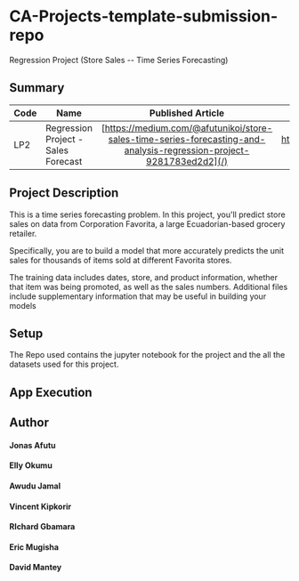 # CA-Projects-template-submission-repo
Regression Project (Store Sales -- Time Series Forecasting)

## Summary
| Code      | Name        | Published Article |  Deployed App |
|-----------|-------------|:-------------:|------:|
| LP2 | Regression Project - Sales Forecast |  [https://medium.com/@afutunikoi/store-sales-time-series-forecasting-and-analysis-regression-project-9281783ed2d2](/) | https://github.com/Jonasafutu/Career_Accelerator_LP2-Regression |

## Project Description
This is a time series forecasting problem. In this project, you'll predict store sales on data from Corporation Favorita, a large Ecuadorian-based grocery retailer.

Specifically, you are to build a model that more accurately predicts the unit sales for thousands of items sold at different Favorita stores.

The training data includes dates, store, and product information, whether that item was being promoted, as well as the sales numbers. Additional files include supplementary information that may be useful in building your models

## Setup
The Repo used contains the jupyter notebook for the project and the all the datasets used for this project.

## App Execution


## Author
#### Jonas Afutu
#### Elly Okumu
#### Awudu Jamal
#### Vincent Kipkorir 
#### RIchard Gbamara 
#### Eric Mugisha
#### David Mantey